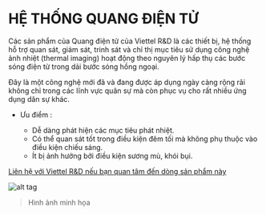 # HỆ THỐNG QUANG ĐIỆN TỬ
 
 Các sản phẩm của Quang điện tử của Viettel R&D là các thiết bị, hệ thống hỗ trợ quan sát, giám sát, trinh sát và chỉ thị mục tiêu sử dụng công nghệ ảnh nhiệt (thermal imaging) hoạt động theo nguyên lý hấp thụ các bước sóng điện từ trong dải bước sóng hồng ngoại.

 Đây là một công nghệ mới đã và đang được áp dụng ngày càng rộng rãi không chỉ trong các lĩnh vực quân sự mà còn phục vụ cho rất nhiều ứng dụng dân sự khác.

 - Ưu điểm : 

   - Dễ dàng phát hiện các mục tiêu phát nhiệt.
   - Có thể quan sát tốt trong điều kiện đêm tối mà không phụ thuộc vào điều kiện chiếu sáng.
   - Ít bị ảnh hưởng bởi điều kiện sương mù, khói bụi.

[Liên hệ với Viettel R&D nếu bạn quan tâm đến dòng sản phẩm này](https://3ssoft.vn/tong-cong-ty-cong-nghiep-cong-nghe-cao-viettel-vpt)

![alt tag](https://user-images.githubusercontent.com/68736233/88417480-2c840380-ce0c-11ea-8c25-565d6f848d49.jpg)
> Hình ảnh minh họa

